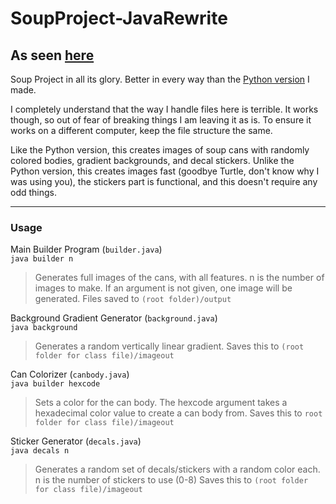 # SoupProject-JavaRewrite

As seen [here](https://youtu.be/uSPG51UXmLo)
---
Soup Project in all its glory. Better in every way than the [Python version](https://github.com/0ak0/SoupProject) I made.

I completely understand that the way I handle files here is terrible. It works though, so out of fear of breaking things I am leaving it as is.
To ensure it works on a different computer, keep the file structure the same.

Like the Python version, this creates images of soup cans with randomly colored bodies, gradient backgrounds, and decal stickers.
Unlike the Python version, this creates images fast (goodbye Turtle, don't know why I was using you), the stickers part is functional, and this doesn't require any odd things.

---

### Usage

Main Builder Program (`builder.java`)<br>
`java builder n`
> Generates full images of the cans, with all features. n is the number of images to make. If an argument is not given, one image will be generated. Files saved to `(root folder)/output`

Background Gradient Generator (`background.java`)<br>
`java background`
> Generates a random vertically linear gradient. Saves this to `(root folder for class file)/imageout`

Can Colorizer (`canbody.java`)<br>
`java builder hexcode`
> Sets a color for the can body. The hexcode argument takes a hexadecimal color value to create a can body from. Saves this to `root folder for class file)/imageout`

Sticker Generator (`decals.java`)<br>
`java decals n`
> Generates a random set of decals/stickers with a random color each. n is the number of stickers to use (0-8) Saves this to `(root folder for class file)/imageout`

